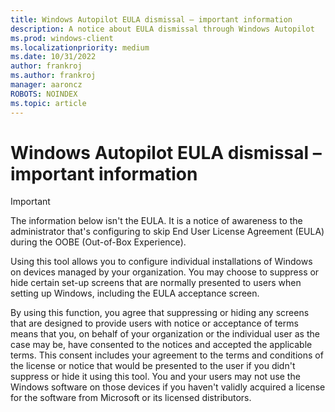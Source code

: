 ```yaml
---
title: Windows Autopilot EULA dismissal – important information
description: A notice about EULA dismissal through Windows Autopilot
ms.prod: windows-client
ms.localizationpriority: medium
ms.date: 10/31/2022
author: frankroj
ms.author: frankroj
manager: aaroncz
ROBOTS: NOINDEX
ms.topic: article
---
```

# Windows Autopilot EULA dismissal – important information

>[!IMPORTANT]
>The information below isn't the EULA. It is a notice of awareness to the administrator that's configuring to skip End User License Agreement (EULA) during the OOBE (Out-of-Box Experience).

Using this tool allows you to configure individual installations of Windows on devices managed by your organization. You may choose to suppress or hide certain set-up screens that are normally presented to users when setting up Windows, including the EULA acceptance screen.  

By using this function, you agree that suppressing or hiding any screens that are designed to provide users with notice or acceptance of terms means that you, on behalf of your organization or the individual user as the case may be, have consented to the notices and accepted the applicable terms. This consent includes your agreement to the terms and conditions of the license or notice that would be presented to the user if you didn't suppress or hide it using this tool. You and your users may not use the Windows software on those devices if you haven't validly acquired a license for the software from Microsoft or its licensed distributors.
